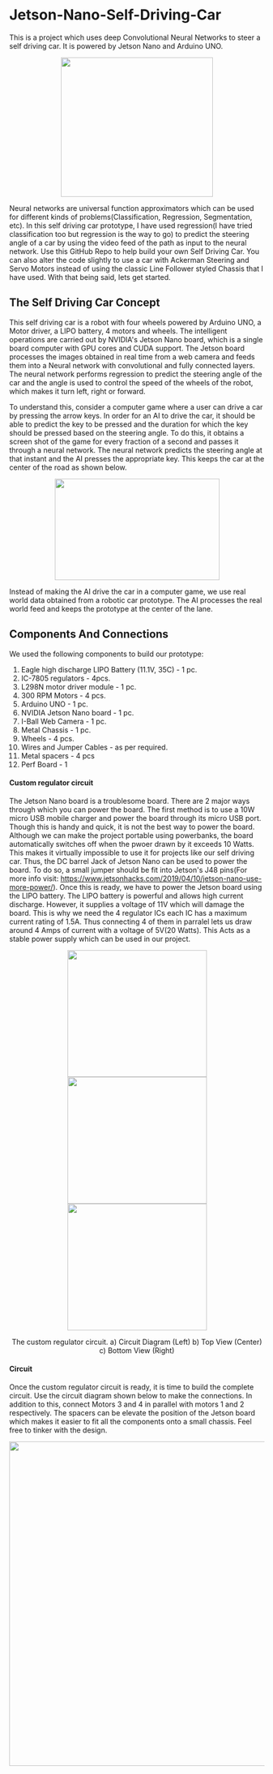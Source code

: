 # Jetson-Nano-Self-Driving-Car
   This is a project which uses deep Convolutional Neural Networks to steer a self driving car. It is powered by Jetson Nano and Arduino UNO.


<p align="center">
  <img width="300" height="275" src="https://user-images.githubusercontent.com/34810513/79965877-38c59100-84aa-11ea-9d23-f7f33091443c.jpeg">
</p>


   Neural networks are universal function approximators which can be used for different kinds of problems(Classification, Regression, Segmentation, etc). In this self driving car prototype, I have used regression(I have tried classification too but regression is the way to go) to predict the steering angle of a car by using the video feed of the path as input to the neural network. Use this GitHub Repo to help build your own Self Driving Car. You can also alter the code slightly to use a car with Ackerman Steering and Servo Motors instead of using the classic Line Follower styled Chassis that I have used. With that being said, lets get started.


## The Self Driving Car Concept

   This self driving car is a robot with four wheels powered by Arduino UNO, a Motor driver, a LIPO battery, 4 motors and wheels. The intelligent operations are carried out by NVIDIA's Jetson Nano board, which is a single board computer with GPU cores and CUDA support. The Jetson board processes the images obtained in real time from a web camera and feeds them into a Neural network with convolutional and fully connected layers. The neural network performs regression to predict the steering angle of the car and the angle is used to control the speed of the wheels of the robot, which makes it turn left, right or forward.

   To understand this, consider a computer game where a user can drive a car by pressing the arrow keys. In order for an AI to drive the car, it should be able to predict the key to be pressed and the duration for which the key should be pressed based on the steering angle. To do this, it obtains a screen shot of the game for every fraction of a second and passes it through a neural network. The neural network predicts the steering angle at that instant and the AI presses the appropriate key. This keeps the car at the center of the road as shown below.

<p align="center">
  <img width="325" height="200" src="https://user-images.githubusercontent.com/34810513/79974333-c3ac8880-84b6-11ea-8b67-1ee88e75583c.jpeg">
</p>

   Instead of making the AI drive the car in a computer game, we use real world data obtained from a robotic car prototype. The AI processes the real world feed and keeps the prototype at the center of the lane.

## Components And Connections

We used the following components to build our prototype:
 
 1) Eagle high discharge LIPO Battery (11.1V, 35C) - 1 pc.
 2) IC-7805 regulators - 4pcs.
 3) L298N motor driver module - 1 pc.
 4) 300 RPM Motors - 4 pcs.
 5) Arduino UNO - 1 pc.
 6) NVIDIA Jetson Nano board - 1 pc.
 7) I-Ball Web Camera - 1 pc.
 8) Metal Chassis - 1 pc.
 9) Wheels - 4 pcs.
 10) Wires and Jumper Cables - as per required.
 11) Metal spacers - 4 pcs
 12) Perf Board - 1
 
 #### Custom regulator circuit
 
   The Jetson Nano board is a troublesome board. There are 2 major ways through which you can power the board. The first method is to use a 10W micro USB mobile charger and power the board through its micro USB port. Though this is handy and quick, it is not the best way to power the board. Although we can make the project portable using powerbanks, the board automatically switches off when the pwoer drawn by it exceeds 10 Watts. This makes it virtually impossible to use it for projects like our self driving car. Thus, the DC barrel Jack of Jetson Nano can be used to power the board. To do so, a small jumper should be fit into Jetson's J48 pins(For more info visit: https://www.jetsonhacks.com/2019/04/10/jetson-nano-use-more-power/). Once this is ready, we have to power the Jetson board using the LIPO battery. The LIPO battery is powerful and allows high current discharge. However, it supplies a voltage of 11V which will damage the board. This is why we need the 4 regulator ICs each IC has a maximum current rating of 1.5A. Thus connecting 4 of them in parralel lets us draw around 4 Amps of current with a voltage of 5V(20 Watts). This Acts as a stable power supply which can be used in our project.

<p align="center">
<img width="275" height="250" src="https://user-images.githubusercontent.com/34810513/79977737-5f8cc300-84bc-11ea-94d3-12505b291ee8.jpg">
<img width="275" height="250" src="https://user-images.githubusercontent.com/34810513/79977923-b5616b00-84bc-11ea-901e-10539c5d49f6.jpeg">
<img width="275" height="250" src="https://user-images.githubusercontent.com/34810513/79978174-14bf7b00-84bd-11ea-8610-51e7a5e3629b.jpeg">
</p> 

<p align="center">
  The custom regulator circuit. a) Circuit Diagram (Left) b) Top View (Center) c) Bottom View (Right)
</p>

#### Circuit

   Once the custom regulator circuit is ready, it is time to build the complete circuit. Use the circuit diagram shown below to make the connections. In addition to this, connect Motors 3 and 4 in parallel with motors 1 and 2 respectively. The spacers can be elevate the position of the Jetson board which makes it easier to fit all the components onto a small chassis. Feel free to tinker with the design.
   
<p align="center">
  <img width="580" height="640" src="https://user-images.githubusercontent.com/34810513/79979248-d925b080-84be-11ea-9f89-b81b1eadd50b.jpeg">
</p>






